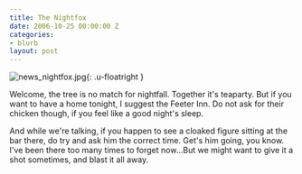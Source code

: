 ```yaml
---
title: The Nightfox
date: 2006-10-25 00:00:00 Z
categories:
- blurb
layout: post
---
```


![news_nightfox.jpg](/uploads/news_nightfox.jpg){: .u-floatright }

Welcome, the tree is no match for nightfall. Together it's teaparty. But if you want to have a home tonight, I suggest the Feeter Inn. Do not ask for their chicken though, if you feel like a good night's sleep.

And while we're talking, if you happen to see a cloaked figure sitting at the bar there, do try and ask him the correct time. Get's him going, you know. I've been there too many times to forget now...But we might want to give it a shot sometimes, and blast it all away.